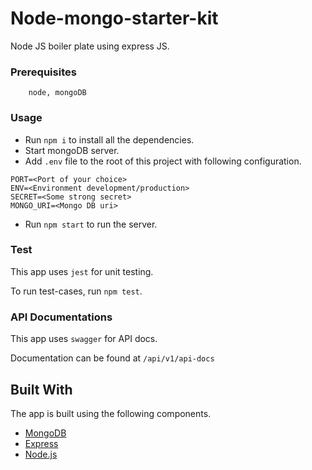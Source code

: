 # Node-mongo-starter-kit
Node JS boiler plate using express JS.

### Prerequisites
```
    node, mongoDB
```

### Usage
* Run `npm i` to install all the dependencies.
* Start mongoDB server.
* Add `.env` file to the root of this project with following configuration.
```
PORT=<Port of your choice>
ENV=<Environment development/production>
SECRET=<Some strong secret>
MONGO_URI=<Mongo DB uri>
```
* Run `npm start` to run the server.

### Test
This app uses `jest` for unit testing.

To run test-cases, run `npm test`.

### API Documentations
This app uses `swagger` for API docs.

Documentation can be found at `/api/v1/api-docs`

## Built With

The app is built using the following components.

*  [MongoDB](https://www.mongodb.com/)
*  [Express](https://expressjs.com/)
*  [Node.js](https://nodejs.org/)
